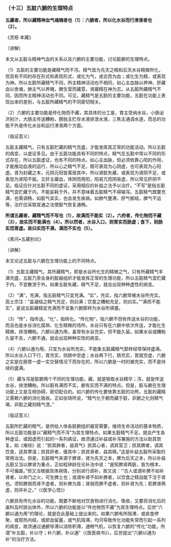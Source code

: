 ### （十三）五脏六腑的生理特点

**五藏者，所以藏精神血气魂魄者也（1）：六腑者，所以化水谷而行津液者也（2）。**

​《灵枢·本藏》

〔讲解〕

本文从五脏与精神气血的关系以及六腑的主要功能，讨论脏腑的生理特点。

（1）五脏的主要功能是藏精气而不泻。精气皆为先天之精和后天水谷精微所化，但具有不同的存在形式和表现形式，或化为气，或合而为血；或化生为精，或表现为神。所以五脏所藏精气不同，所主精神活动也不相同，如心主血脉以养神，肝藏血以舍魂，肺主气以养魄，脾生营而藏意，肾藏精在神为志。从五脏所藏精气不同，因而所主精神活动也不同。可见，藏精气是五脏的主要功能，五脏在功能上表现出来的差别，与五脏所藏精气的不同密切相关。

（2）六腑的主要功能是传化物而不藏，其具体的分工是，胃主受纳水谷，小肠泌济别汁，大肠主传送糟粕，膀胱主贮存水液排泄水液，三焦主通调水道，而总的功能不外是传化水谷和运行津液两个方面。

〔临证意义〕

五脏主藏精气，只有五脏贮藏的精气充盛，才能发挥其正常的功能活动。所以五脏的病变，以虚证多见。由于五脏功能具有不同的特点，精气在五脏中常以不同的形式存在，所以五脏虚证，也有不同的特点。如心主血脉，但必须依靠心阳的作用，才能推动血液的运行，所以心之精气不足，既可表现为心阴虚，也可表现为心阳虚。肾为封藏之本，元阴元阳皆寓居其中，所以肾脏失藏，或表现为肾阴不足，或表现为肾阳不振。又肝主藏血，体阴而用阳，阳易亢而阴易虚，所以常见肝阴不足。临证应针对五脏不同的虚证，采用相应的补益之法予以治疗。“不写”是指五脏精气宜贮藏于内，不能妄耗于外，并不意味着五脏精气不得输泻。五脏精气既要充满，也需调畅，如脏气呆实，也会发生疾病。如肺气壅滞，肝气郁结，脾气不运等，治疗应采取宣通之法使脏气恢复通畅。

**所谓五藏者，藏精气而不写也（1），故满而不能实（2）。六府者，传化物而不藏（3），故实而不能满也（4）。所以然者，水谷入口，则胃实而肠虚；食下，则肠实而胃虚。故曰实而不满，满而不实也（5）。**

​《素问•五藏别论》

〔讲解〕

本文论述五脏与六腑在生理功能上的不同特点。

（1）五脏主藏精气，其所藏精气，即是水谷所化生的精微之气，只有所藏精气丰满充盛，五脏乃至全身的脏器组织才能发挥正常的生理功能，所以五脏精气宜贮藏于内，不宜散泄于外。如果五脏失藏，精气不足，就会出现种种虚性的病变。

（2）“满”，充满，指五脏精气只宜充满。“实”，充实，指六腑常被水谷所充实。高士宗注：“盖凝结之精气充足，则曰满；饮食之糟粕充足，则曰实。”“满而不能实”，是说五脏藏精宜充满而不宜象六腑那样为水谷所填塞。

（3）“传”，指传送。“化”，指转化。“传化物”，指六腑不但有传送水谷的功能，而且也是水谷消化腐熟、化生精微的场所。水谷只有在六腑中依次传送，才能化生精微，排泄糟粕。六腑以通为用，虽常有水谷充实，但不能久留。如果水谷或糟粕久留不去，六腑不通，就会出现种种实性的病变。

（4）六腑以通为用，只宜为水谷所充实，不能象五脏藏精气那样经常保持盛满。所以水谷入口下行，胃充实，则肠中空虚；水谷再下行，肠充实，胃就空虚，六腑之实是在肠胃一虚一实交替情况下而存在的，所以六腑是一时的被充实，而不是持续的盛满。

（5）藏与泻是脏腑两个不同的生理功能，藏，就是吸取水谷精华；泻，就是传送水谷，排泄糟粕。所以脏有满而不实，腑有实而不满的特点。但是，脏与腑在生理功能上又是互相协碍，密切配合的。如六腑的传化要依靠五脏的功熊，五脏的藏精又需赖六腑的消化吸收。正如张琦所说，“精气化于腑而藏于脏，非腑之化则精气竭，非脏之藏则精气泄。”

〔临证意义〕

五脏所贮藏的精气，是供给人体各脏腑组织器官需要，维持生命活动的基本物质，所以五脏功能是以“藏精气而不泻”为其生理特点。如果五脏精气不足，就会产生各种虚证，或因虚而引起的一系列病证，故须通过补益或补泻兼施的方法以助其恢复。如《难经》说：“损其肺者，益其气》损其心者，调其营卫；损其脾者，调其饮食，适其寒温；损其肝者，缓其中；损其肾者，益其精。”这是补益五脏所采取的常用治法。但是，五脏精气来源于脾肾，肾为先天之本，脾为后天之本，所以补益五脏又当以脾肾为重点，正如程钟龄在论补法中说：“是知脾肾两脏，皆为根本，不可偏废。”但又当根据具体病情，分别进行调补，故又说：’“古人或谓补脾不如补肾者，以命门之火，可生脾土也；或谓补肾不如补脾者，以饮食之精自能下注于肾也。须知脾弱而肾不虚者，则补脾为亟；肾弱而脾不虚者，则补肾为先；若脾肾两虚，则并补之。”（《医学心悟》）

六腑具有传化水谷的功能，既要不断地对饮食物进行消化、吸收，又要将消化后的废料及时排出体外，所以六腑的功能是以“传也物而不藏”为其生理特点。后世“六腑以通为用”的理论，就是在此基础上提出来的。如果六腑有所阻滞，或痰食停聚，或邪热内结，或瘀血留蓄，或气机阻滞，均河导致传化功能失常而引起一系列的病变，故须通过通腑导滞以消除积滞，通畅气机，以恢复六腑的“传化”功能，所谓“补五脏，补以守；补六腑，补以通”（《医医病书》）。后世提出“六腑以通为补”的治疗方法。

